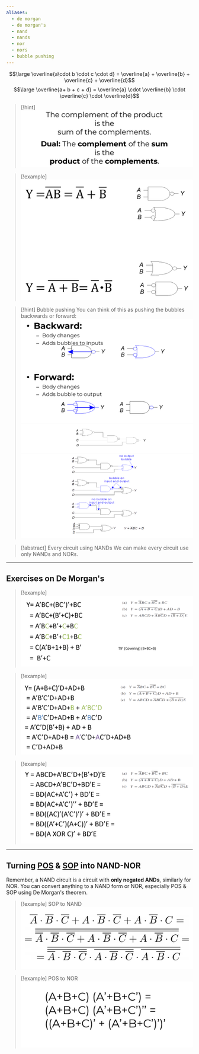 ```yaml
---
aliases:
  - de morgan
  - de morgan's
  - nand
  - nands
  - nor
  - nors
  - bubble pushing
---
```


$$\large \overline{a\cdot b \cdot c \cdot d} = \overline{a} + \overline{b} + \overline{c} + \overline{d}$$
$$\large \overline{a+ b + c + d} = \overline{a} \cdot \overline{b} \cdot \overline{c} \cdot \overline{d}$$

> [!hint]
> ![](../z_images/Pasted%20image%2020241217124116.png)

> [!example]
> ![](../z_images/Pasted%20image%2020241217124320.png)

> [!hint] Bubble pushing
> You can think of this as pushing the bubbles backwards or forward:
> ![](../z_images/Pasted%20image%2020250113134739.png)
> ![](../z_images/Pasted%20image%2020250113135454.png)![](../z_images/Pasted%20image%2020250113135051.png)

> [!abstract] Every circuit using NANDs
> We can make every circuit use only NANDs and NORs.

---

## Exercises on De Morgan's

> [!example]
> ![](../z_images/Pasted%20image%2020250113135732.png)

> [!example]
> ![](../z_images/Pasted%20image%2020250113135749.png)

> [!example]
> ![](../z_images/Pasted%20image%2020250113135802.png)

---

## Turning [POS](4.%20SOP%20&%20POS.md) & [SOP](4.%20SOP%20&%20POS.md) into NAND-NOR

Remember, a NAND circuit is a circuit with **only negated ANDs**, similarly for NOR.
You can convert anything to a NAND form or NOR, especially POS & SOP using De Morgan's theorem.

> [!example] SOP to NAND
> ![](../z_images/Pasted%20image%2020250113140924.png)

> [!example] POS to NOR
> ![](../z_images/Pasted%20image%2020250113141342.png)
